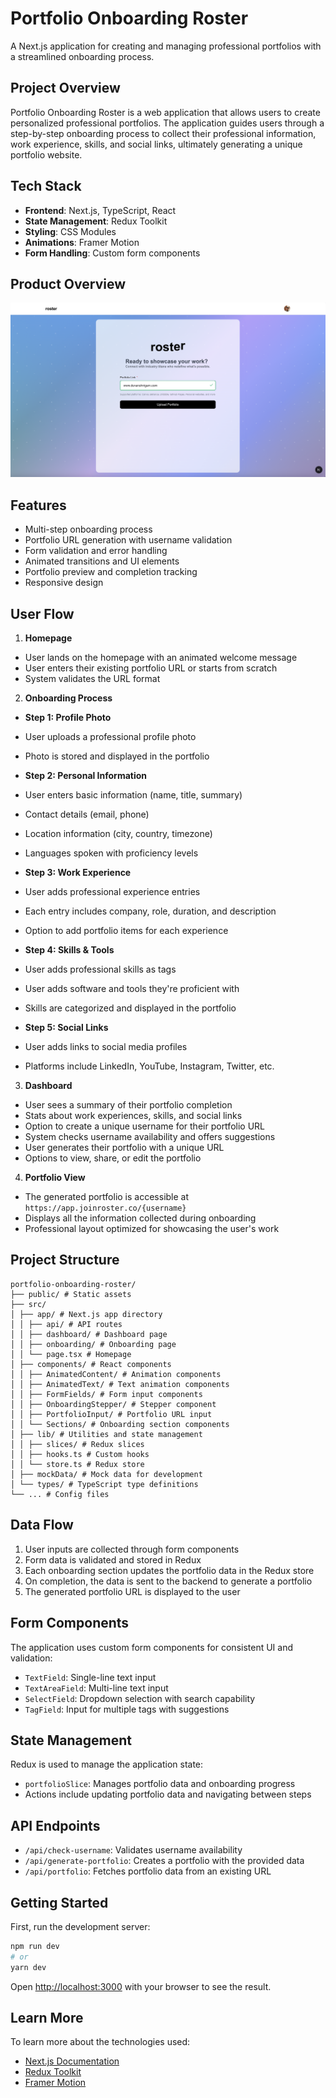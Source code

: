 # Portfolio Onboarding Roster

A Next.js application for creating and managing professional portfolios with a streamlined onboarding process.

## Project Overview

Portfolio Onboarding Roster is a web application that allows users to create personalized professional portfolios. The application guides users through a step-by-step onboarding process to collect their professional information, work experience, skills, and social links, ultimately generating a unique portfolio website.

## Tech Stack

- **Frontend**: Next.js, TypeScript, React
- **State Management**: Redux Toolkit
- **Styling**: CSS Modules
- **Animations**: Framer Motion
- **Form Handling**: Custom form components

## Product Overview

![Screenshot](./product-screenshots/LandingScreen.png)

## Features

- Multi-step onboarding process
- Portfolio URL generation with username validation
- Form validation and error handling
- Animated transitions and UI elements
- Portfolio preview and completion tracking
- Responsive design

## User Flow

1. **Homepage**

- User lands on the homepage with an animated welcome message
- User enters their existing portfolio URL or starts from scratch
- System validates the URL format

2. **Onboarding Process**

- **Step 1: Profile Photo**
- User uploads a professional profile photo
- Photo is stored and displayed in the portfolio

- **Step 2: Personal Information**
- User enters basic information (name, title, summary)
- Contact details (email, phone)
- Location information (city, country, timezone)
- Languages spoken with proficiency levels

- **Step 3: Work Experience**
- User adds professional experience entries
- Each entry includes company, role, duration, and description
- Option to add portfolio items for each experience

- **Step 4: Skills & Tools**
- User adds professional skills as tags
- User adds software and tools they're proficient with
- Skills are categorized and displayed in the portfolio

- **Step 5: Social Links**
- User adds links to social media profiles
- Platforms include LinkedIn, YouTube, Instagram, Twitter, etc.

3. **Dashboard**

- User sees a summary of their portfolio completion
- Stats about work experiences, skills, and social links
- Option to create a unique username for their portfolio URL
- System checks username availability and offers suggestions
- User generates their portfolio with a unique URL
- Options to view, share, or edit the portfolio

4. **Portfolio View**

- The generated portfolio is accessible at `https://app.joinroster.co/{username}`
- Displays all the information collected during onboarding
- Professional layout optimized for showcasing the user's work

## Project Structure

```
portfolio-onboarding-roster/
├── public/ # Static assets
├── src/
│ ├── app/ # Next.js app directory
│ │ ├── api/ # API routes
│ │ ├── dashboard/ # Dashboard page
│ │ ├── onboarding/ # Onboarding page
│ │ └── page.tsx # Homepage
│ ├── components/ # React components
│ │ ├── AnimatedContent/ # Animation components
│ │ ├── AnimatedText/ # Text animation components
│ │ ├── FormFields/ # Form input components
│ │ ├── OnboardingStepper/ # Stepper component
│ │ ├── PortfolioInput/ # Portfolio URL input
│ │ └── Sections/ # Onboarding section components
│ ├── lib/ # Utilities and state management
│ │ ├── slices/ # Redux slices
│ │ ├── hooks.ts # Custom hooks
│ │ └── store.ts # Redux store
│ ├── mockData/ # Mock data for development
│ └── types/ # TypeScript type definitions
└── ... # Config files
```

## Data Flow

1. User inputs are collected through form components
2. Form data is validated and stored in Redux
3. Each onboarding section updates the portfolio data in the Redux store
4. On completion, the data is sent to the backend to generate a portfolio
5. The generated portfolio URL is displayed to the user

## Form Components

The application uses custom form components for consistent UI and validation:

- `TextField`: Single-line text input
- `TextAreaField`: Multi-line text input
- `SelectField`: Dropdown selection with search capability
- `TagField`: Input for multiple tags with suggestions

## State Management

Redux is used to manage the application state:

- `portfolioSlice`: Manages portfolio data and onboarding progress
- Actions include updating portfolio data and navigating between steps

## API Endpoints

- `/api/check-username`: Validates username availability
- `/api/generate-portfolio`: Creates a portfolio with the provided data
- `/api/portfolio`: Fetches portfolio data from an existing URL

## Getting Started

First, run the development server:

```bash
npm run dev
# or
yarn dev
```

Open [http://localhost:3000](http://localhost:3000) with your browser to see the result.

## Learn More

To learn more about the technologies used:

- [Next.js Documentation](https://nextjs.org/docs)
- [Redux Toolkit](https://redux-toolkit.js.org/)
- [Framer Motion](https://www.framer.com/motion/)
